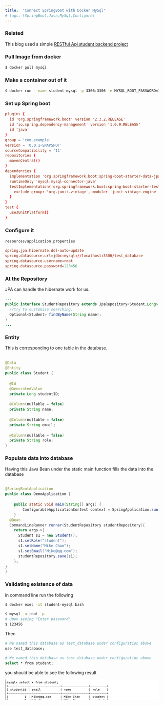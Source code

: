 ```yaml
---
title:  "Connect SpringBoot with Docker MySql"
# tags: [SpringBoot,Java,MySql,Configure]
---
```

### Related
This blog used a simple [RESTful Api student backend project](https://github.com/jackytsheng/backend-student-demo)


### Pull Image from docker
```bash
$ docker pull mysql

```

### Make a container out of it

```bash
$ docker run --name student-mysql -p 3306:3306 -e MYSQL_ROOT_PASSWORD=123456 -d mysql
```

### Set up Spring boot

```conf
plugins {
  id 'org.springframework.boot' version '2.3.2.RELEASE'
  id 'io.spring.dependency-management' version '1.0.9.RELEASE'
  id 'java'
}
group = 'com.example'
version = '0.0.1-SNAPSHOT'
sourceCompatibility = '11'
repositories {
  mavenCentral()
}
dependencies {
  implementation 'org.springframework.boot:spring-boot-starter-data-jpa'
  runtimeOnly 'mysql:mysql-connector-java'
  testImplementation('org.springframework.boot:spring-boot-starter-test') {
    exclude group: 'org.junit.vintage', module: 'junit-vintage-engine'
  }
}
test {
  useJUnitPlatform()
}
```


### Configure it

`resources/application.properties`

```conf
spring.jpa.hibernate.ddl-auto=update
spring.datasource.url=jdbc:mysql://localhost:3306/test_database
spring.datasource.username=root
spring.datasource.password=123456
```


### At the Repository

JPA can handle the hibernate work for us.

```java
...
public interface StudentRepository extends JpaRepository<Student,Long> {
  //try to customise searching.
  Optional<Student> findByName(String name);
}
...
```

### Entity

This is corresponding to one table in the database.
```java

@Data
@Entity
public class Student {

  @Id
  @GeneratedValue
  private Long studentID;

  @Column(nullable = false)
  private String name;

  @Column(nullable = false)
  private String email;

  @Column(nullable = false)
  private String role;
}

```

### Populate data into database

Having this Java Bean under the static main function fills the data into the database
```java

@SpringBootApplication
public class DemoApplication {

	public static void main(String[] args) {
		ConfigurableApplicationContext context = SpringApplication.run(DemoApplication.class, args);
	}
  @Bean
  CommandLineRunner runner(StudentRepository studentRepository){
    return args->{
      Student s1 = new Student();
      s1.setRole("student");
      s1.setName("Mike Chan");
      s1.setEmail("Mike@qq.com");
      studentRepository.save(s1);
    };
}
}
```

### Validating existence of data

in command line run the following


```bash
$ docker exec -it student-mysql bash
```

```bash
$ mysql -u root -p
# Upon seeing "Enter password"
$ 123456
```

Then

```bash
# We named this database as test_database under configuration above
use test_database;
```

```bash
# We named this database as test_database under configuration above
select * from student;
```

you should be able to see the following result

![mysql-result](/assets/images/2020-08-04/mysql-result.png)
